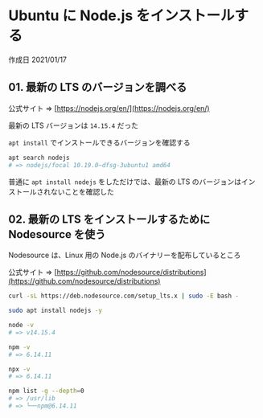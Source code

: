# Ubuntu に Node.js をインストールする

作成日 2021/01/17

## 01. 最新の LTS のバージョンを調べる

公式サイト => [https://nodejs.org/en/](https://nodejs.org/en/)

最新の LTS バージョンは `14.15.4` だった

`apt install` でインストールできるバージョンを確認する

```bash
apt search nodejs
# => nodejs/focal 10.19.0~dfsg-3ubuntu1 amd64
```

普通に `apt install nodejs` をしただけでは、最新の LTS のバージョンはインストールされないことを確認した

## 02. 最新の LTS をインストールするために Nodesource を使う

Nodesource は、Linux 用の Node.js のバイナリーを配布しているところ

公式サイト => [https://github.com/nodesource/distributions](https://github.com/nodesource/distributions)

```bash
curl -sL https://deb.nodesource.com/setup_lts.x | sudo -E bash -

sudo apt install nodejs -y

node -v
# => v14.15.4

npm -v
# => 6.14.11

npx -v
# => 6.14.11

npm list -g --depth=0
# => /usr/lib
# => └──npm@6.14.11
```
